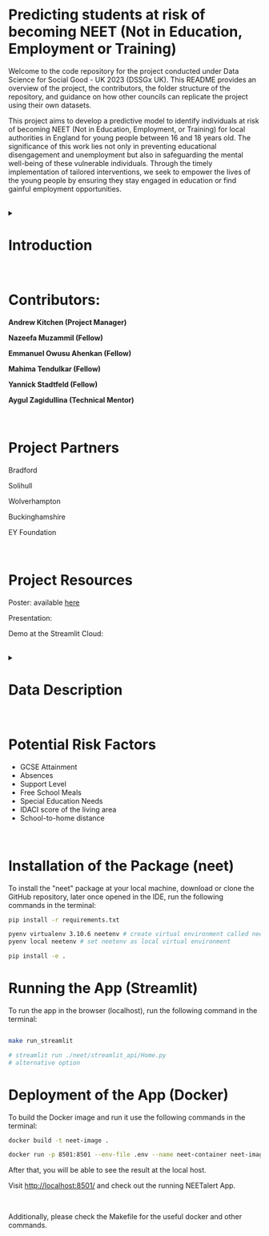 # Predicting students at risk of becoming NEET (Not in Education, Employment or Training)

Welcome to the code repository for the project conducted under Data Science for Social Good - UK 2023 (DSSGx UK).
This README provides an overview of the project, the contributors, the folder structure of the repository, and guidance on how other councils can replicate the project using their own datasets.


This project aims to develop a predictive model to identify individuals at risk of becoming NEET (Not
in Education, Employment, or Training) for local authorities in England for young people between 16
and 18 years old. The significance of this work lies not only in preventing educational disengagement and
unemployment but also in safeguarding the mental well-being of these vulnerable individuals. Through
the timely implementation of tailored interventions, we seek to empower the lives of the young people
by ensuring they stay engaged in education or find gainful employment opportunities.

<br>

<details>
<summary>  <h1> Introduction </h1> </summary>

The transition from adolescence to adulthood is a critical phase that shapes an individual’s future prospects,
impacting their education, employment, and overall well-being. Among the challenges that young people
face during this transition is the risk of being categorized as ”NEET” – Not in Education, Employment, or
Training. The NEET status has garnered significant attention due to its association with adverse outcomes,
particularly in terms of mental health and social exclusion. The term ”NEET” emerged in the late 1990s in
the United Kingdom and has been used to capture disengagement and social exclusion among young adults
up to the age of 35 in some countries.
The phenomenon of being NEET is multifaceted and influenced by various factors encompassing individ-
ual characteristics, family background, socioeconomic status, educational achievements, aspirations, mental
health, and environmental conditions. As a result, numerous studies have sought to dissect the complex
interplay of these factors and shed light on the predictors of NEET status. Here we review and synthesize a
range of studies that explore the determinants and consequences of being NEET.
The literature surrounding NEET status and its correlates presents a mosaic of findings that underscore the
intricate relationship between various factors and the likelihood of becoming NEET. Studies have illuminated
the role of family socioeconomic status, parental education, and household income as influential factors. For
instance, parental socioeconomic resources, including low education, unemployment, and economic adversity,
have been linked to an increased risk of NEET status. Additionally, adverse childhood experiences, such as
abuse, neglect, parental substance use, and witnessing domestic violence, have been identified as predictors
of NEET status, though their influence is somewhat modest when accounting for socioeconomic status.
Educational attainment emerges as a powerful predictor, with cognitive abilities and aspirations playing
vital roles. Cognitive abilities, as measured by key stage test scores, have shown consistent associations
with the risk of becoming NEET. Aspirations, both of parents and young individuals, hold considerable
sway, influencing the transition from education to employment. Moreover, health status, particularly mental
health, has garnered increased attention as a determinant of NEET status. Recent trends indicate a rising
correlation between self-reported mental ill health and NEET status, with mental health having the largest
effect on the probability of being NEET, especially among males.
The impact of environmental factors cannot be underestimated, as evidenced by the variation in NEET
rates across different regions and local labor market conditions. Early leaving from education, referred to as
”EL,” has emerged as a related concept, demonstrating the need to differentiate between education-related
disengagement and broader social exclusion. The complex interplay of these factors highlights the need for
comprehensive and multifaceted interventions to address the NEET phenomenon effectively.
To sum up, the landscape of NEET research reveals a nuanced web of influences that shape the transition
from education to employment for young people. Individual characteristics, family background, educational
achievements, mental health, and environmental conditions collectively contribute to the risk of being NEET.
Understanding these determinants and their intricate connections is essential for formulating targeted policies
and interventions that can effectively address the challenges faced by NEET individuals. As the research
continues to evolve, there is a growing recognition of the need to consider both cognitive and non-cognitive
factors, socioeconomic resources, aspirations, and mental health in designing strategies that support young
people’s successful transition into adulthood.

</details>

<br>

# Contributors:

**Andrew Kitchen (Project Manager)** 

**Nazeefa Muzammil (Fellow)** 

**Emmanuel Owusu Ahenkan (Fellow)** 

**Mahima Tendulkar (Fellow)** 

**Yannick Stadtfeld (Fellow)** 

**Aygul Zagidullina (Technical Mentor)**

<br>

# Project Partners
Bradford

Solihull

Wolverhampton

Buckinghamshire

EY Foundation

<br>

# Project Resources

Poster: available [here](https://github.com/DSSGxUK/s23_neet/blob/master/documents/NEET%20Poster.pdf) 

Presentation: 

Demo at the Streamlit Cloud:

<br>

<details>
<summary>  <h1> Data Description </h1> </summary>

# NCCIS Data

National Client Caseload Information System (NCCIS) data is submitted to the Department
for Education(DfE) by the local authorities. It monitors and records the extent to which the individual is involved with education and training. It is the file which contains the target variable for our prediction model (through the activity codes).

# School Census Data
This data provides demographic information about students such as gender, ethnicity, age, language, eligibility for Free School Meals (FSMs) or Special Educational Needs (SENs). 

# KS4 Data
It holds information related to the student's grades and various attainment scores.

# Attendance Data
This data captures the attendance of students along with features as termly sessions, absences, and reasons for absences, e.g. exclusions, late entries etc. 

# School Level Data

The data is obtained 
from https://www.find-school-performance-data.service.gov.uk/download-data. This source con-
tains the school performance data for all of the England, and it was filtered at the local authority basis. This school performance data included information about the
school postcode, that was used for the feature engineering to calculate the distance from the individual’s place of living
to the school where they study. In addition to this, the categorisation of schools based on the Ofsted ratings helped us distinguish the relative performance of the school.

# Socio-Economic Factors

The data set called as English Indices of
Deprivation https://www.gov.uk/government/statistics/english-indices-of-deprivation-2019 was used to source multiple scores. It
is recorded every four years. The latest one recorded until now is for the year 2019. It provides
the information about Income Deprivation Affecting Children Index (IDACI) and other scores, that help to
categorise the living area of a student according to the various bands.

</details>


<br>

# Potential Risk Factors
* GCSE Attainment
* Absences
* Support Level
* Free School Meals
* Special Education Needs
* IDACI score of the living area
* School-to-home distance

<br>

# Installation of the Package (neet)

To install the "neet" package at your local machine, download or clone the GitHub repository, later once opened in the IDE, run the following commands in the terminal:

```bash
pip install -r requirements.txt 

pyenv virtualenv 3.10.6 neetenv # create virtual environment called neetenv based on python version 3.10.6
pyenv local neetenv # set neetenv as local virtual environment

pip install -e . 
```

# Running the App (Streamlit)

To run the app in the browser (localhost), run the following command in the terminal:

```bash

make run_streamlit

# streamlit run ./neet/streamlit_api/Home.py 
# alternative option

```

# Deployment of the App (Docker)

To build the Docker image and run it use the following commands in the terminal: 

```bash
docker build -t neet-image .

docker run -p 8501:8501 --env-file .env --name neet-container neet-image
```

After that, you will be able to see the result at the local host. 

Visit [http://localhost:8501/](http://localhost:8501/) and check out the running NEETalert App. 

<br>

Additionally, please check the Makefile for the useful docker and other commands. 
